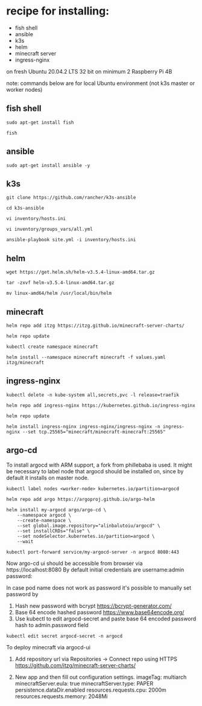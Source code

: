 # recipe for installing:
- fish shell 
- ansible
- k3s
- helm
- minecraft server
- ingress-nginx

on fresh Ubuntu 20.04.2 LTS 32 bit 
on minimum 2 Raspberry Pi 4B

note: commands below are for local Ubuntu environment (not k3s master or worker nodes)

## fish shell
```
sudo apt-get install fish

fish
```

## ansible

```
sudo apt-get install ansible -y
```

## k3s

```
git clone https://github.com/rancher/k3s-ansible

cd k3s-ansible

vi inventory/hosts.ini

vi inventory/groups_vars/all.yml

ansible-playbook site.yml -i inventory/hosts.ini 
```

## helm

```
wget https://get.helm.sh/helm-v3.5.4-linux-amd64.tar.gz

tar -zxvf helm-v3.5.4-linux-amd64.tar.gz

mv linux-amd64/helm /usr/local/bin/helm
```

## minecraft

```
helm repo add itzg https://itzg.github.io/minecraft-server-charts/

helm repo update

kubectl create namespace minecraft

helm install --namespace minecraft minecraft -f values.yaml itzg/minecraft

```

## ingress-nginx

```
kubectl delete -n kube-system all,secrets,pvc -l release=traefik

helm repo add ingress-nginx https://kubernetes.github.io/ingress-nginx

helm repo update

helm install ingress-nginx ingress-nginx/ingress-nginx -n ingress-nginx --set tcp.25565="minecraft/minecraft-minecraft:25565"
```

## argo-cd
To install argocd with ARM support, a fork from phillebaba is used.
It might be necessary to label node that argocd should be installed on,
since by default it installs on master node.

```
kubectl label nodes <worker-node> kubernetes.io/partition=argocd

helm repo add argo https://argoproj.github.io/argo-helm

helm install my-argocd argo/argo-cd \
    --namespace argocd \
    --create-namespace \
    --set global.image.repository="alinbalutoiu/argocd" \
    --set installCRDs="false" \
    --set nodeSelector.kubernetes.io/partition=argocd \
    --wait

kubectl port-forward service/my-argocd-server -n argocd 8080:443
```
Now argo-cd ui should be accessible from browser via https://localhost:8080
By default initial credentials are username:admin password:<name of argocd-server pod>

In case pod name does not work as password it's possible to manually set password by
1. Hash new password with bcrypt https://bcrypt-generator.com/
2. Base 64 encode hashed password https://www.base64encode.org/
3. Use kubectl to edit argocd-secret and paste base 64 encoded password hash to 
   admin.password field
```
kubectl edit secret argocd-secret -n argocd
```

To deploy minecraft via argocd-ui
1. Add repository url via Repositories -> Connect repo using HTTPS
   https://github.com/itzg/minecraft-server-charts/

2. New app and then fill out configuration settings. 
   imageTag: multiarch
   minecraftServer.eula: true
   minecraftServer.type: PAPER
   persistence.dataDir.enabled
   resources.requests.cpu: 2000m
   resources.requests.memory: 2048Mi

